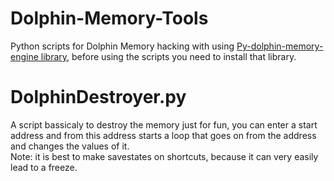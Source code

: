 # Dolphin-Memory-Tools
Python scripts for Dolphin Memory hacking with using [Py-dolphin-memory-engine library](https://github.com/henriquegemignani/py-dolphin-memory-engine), before using the scripts you need to install that library.

# DolphinDestroyer.py
A script bassicaly to destroy the memory just for fun, 
you can enter a start address and from this address starts a loop that goes on from the address and changes the values of it.<br>
Note: it is best to make savestates on shortcuts, because it can very easily lead to a freeze.
